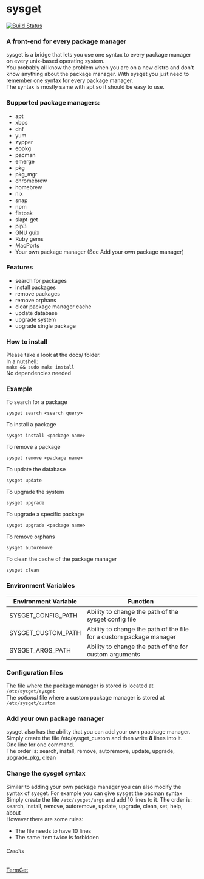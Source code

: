 # sysget

[![Build Status](https://travis-ci.org/emilengler/sysget.svg?branch=master)](https://travis-ci.org/emilengler/sysget)
### A front-end for every package manager<br>
sysget is a bridge that lets you use one syntax to every package manager on every unix-based operating system.<br>
You probably all know the problem when you are on a new distro and don't know anything about the package manager. With sysget you just need to remember one syntax for every package manager.<br>
The syntax is mostly same with apt so it should be easy to use.<br>
### Supported package managers:
* apt
* xbps
* dnf
* yum
* zypper
* eopkg
* pacman
* emerge
* pkg
* pkg_mgr
* chromebrew
* homebrew
* nix
* snap
* npm
* flatpak
* slapt-get
* pip3
* GNU guix
* Ruby gems
* MacPorts
* Your own package manager (See Add your own package manager)

### Features
* search for packages
* install packages
* remove packages
* remove orphans
* clear package manager cache
* update database
* upgrade system
* upgrade single package

### How to install
Please take a look at the docs/ folder.<br>
In a nutshell:<br>
```make && sudo make install```<br>
No dependencies needed

### Example
To search for a package
```
sysget search <search query>
```
To install a package
```
sysget install <package name>
```
To remove a package
```
sysget remove <package name>
```
To update the database
```
sysget update
```
To upgrade the system
```
sysget upgrade
```
To upgrade a specific package
```
sysget upgrade <package name>
```
To remove orphans
```
sysget autoremove
```
To clean the cache of the package manager
```
sysget clean
```
### Environment Variables
| Environment Variable | Function                                                            |
|----------------------|---------------------------------------------------------------------|
| SYSGET_CONFIG_PATH   | Ability to change the path of the sysget config file                |
| SYSGET_CUSTOM_PATH   | Ability to change the path of the file for a custom package manager |
| SYSGET_ARGS_PATH     | Ability to change the path of the for custom arguments              |
### Configuration files
The file where the package manager is stored is located at `/etc/sysget/sysget`<br>
The *optional* file where a custom package manager is stored at `/etc/sysget/custom`<br>
### Add your own package manager
sysget also has the ability that you can add your own paackage manager.<br>
Simply create the file /etc/sysget_custom and then write **8** lines into it.<br>
One line for one command.<br>
The order is: search, install, remove, autoremove, update, upgrade, upgrade_pkg, clean
### Change the sysget syntax
Similar to adding your own package manager you can also modify the syntax of sysget. For example you can give sysget the pacman syntax<br>
Simply create the file `/etc/sysget/args` and add 10 lines to it.
The order is: search, install, remove, autoremove, update, upgrade, clean, set, help, about<br>
However there are some rules:<br>
* The file needs to have 10 lines
* The same item twice is forbidden
###### Credits
[TermGet](https://github.com/termget/termget)
